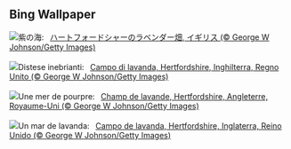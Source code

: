 ## Bing Wallpaper
![](https://www.bing.com/th?id=OHR.HertfordshireLavender_JA-JP8708116437_UHD.jpg&w=1000)紫の海:&nbsp;&ensp;[ハートフォードシャーのラベンダー畑, イギリス (© George W Johnson/Getty Images)](https://www.bing.com/th?id=OHR.HertfordshireLavender_JA-JP8708116437_UHD.jpg)
<br><br/>
![](https://www.bing.com/th?id=OHR.HertfordshireLavender_IT-IT3555753109_UHD.jpg&w=1000)Distese inebrianti:&nbsp;&ensp;[Campo di lavanda, Hertfordshire, Inghilterra, Regno Unito (© George W Johnson/Getty Images)](https://www.bing.com/th?id=OHR.HertfordshireLavender_IT-IT3555753109_UHD.jpg)
<br><br/>
![](https://www.bing.com/th?id=OHR.HertfordshireLavender_FR-FR4107363569_UHD.jpg&w=1000)Une mer de pourpre:&nbsp;&ensp;[Champ de lavande, Hertfordshire, Angleterre, Royaume-Uni (© George W Johnson/Getty Images)](https://www.bing.com/th?id=OHR.HertfordshireLavender_FR-FR4107363569_UHD.jpg)
<br><br/>
![](https://www.bing.com/th?id=OHR.HertfordshireLavender_ES-ES4413532305_UHD.jpg&w=1000)Un mar de lavanda:&nbsp;&ensp;[Campo de lavanda, Hertfordshire, Inglaterra, Reino Unido (© George W Johnson/Getty Images)](https://www.bing.com/th?id=OHR.HertfordshireLavender_ES-ES4413532305_UHD.jpg)
<br><br/>
